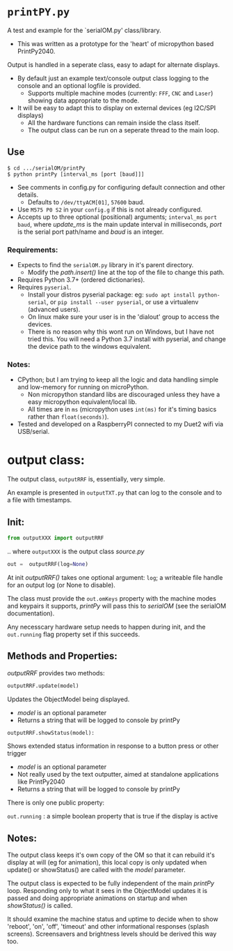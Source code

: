 # `printPY.py`
A test and example for the `serialOM.py' class/library.
* This was written as a prototype for the 'heart' of micropython based PrintPy2040.

Output is handled in a seperate class, easy to adapt for alternate displays.
* By default just an example text/console output class logging to the console and an optional logfile is provided.
  * Supports multiple machine modes (currently: `FFF`, `CNC` and `Laser`) showing data appropriate to the mode.
* It will be easy to adapt this to display on external devices (eg I2C/SPI displays)
  * All the hardware functions can remain inside the class itself.
  * The output class can be run on a seperate thread to the main loop.

## Use
```console
$ cd .../serialOM/printPy
$ python printPy [interval_ms [port [baud]]]
```
* See comments in config.py for configuring default connection and other details.
  * Defaults to `/dev/ttyACM[01]`, `57600` baud.
* Use `M575 P0 S2` in your `config.g` if this is not already configured.
* Accepts up to three optional (positional) arguments; `interval_ms` `port` `baud`, where *update_ms* is the main update interval in milliseconds, *port* is the serial port path/name and *baud* is an integer.

### Requirements:
* Expects to find the `serialOM.py` library in it's parent directory.
  * Modify the *path.insert()* line at the top of the file to change this path.
* Requires Python 3.7+ (ordered dictionaries).
* Requires `pyserial`.
  * Install your distros pyserial package: eg: `sudo apt install python-serial`, or `pip install --user pyserial`, or use a virtualenv (advanced users).
  * On linux make sure your user is in the 'dialout' group to access the devices.
  * There is no reason why this wont run on Windows, but I have not tried this. You will need a Python 3.7 install with pyserial, and change the device path to the windows equivalent.

### Notes:
* CPython; but I am trying to keep all the logic and data handling simple and low-memory for running on microPython.
  * Non micropython standard libs are discouraged unless they have a easy micropython equivalent/local lib.
  * All times are in `ms` (micropython uses `int(ms)` for it's timing basics rather than `float(seconds)`).
* Tested and developed on a RaspberryPI connected to my Duet2 wifi via USB/serial.

# output class:
The output class, `outputRRF` is, essentially, very simple.

An example is presented in `outputTXT.py` that can log to the console and to a file with timestamps.

## Init:
```python
from outputXXX import outputRRF
```
.. where `outputXXX` is the output class *source.py*
```python
out =  outputRRF(log=None)
```
At init *outputRRF()* takes one optional argument: `log`; a writeable file handle for an output log (or None to disable).

The class must provide the `out.omKeys` property with the machine modes and keypairs it supports, *printPy* will pass this to *serialOM* (see the serialOM documentation).

Any necesscary hardware setup needs to happen during init, and the `out.running` flag property set if this succeeds.

## Methods and Properties:

*outputRRF* provides two methods:
```python
outputRRF.update(model)
```
Updates the ObjectModel being displayed.
* *model* is an optional parameter
* Returns a string that will be logged to console by printPy
```python
outputRRF.showStatus(model):
```
Shows extended status information in response to a button press or other trigger
* *model* is an optional parameter
* Not really used by the text outputter, aimed at standalone applications like PrintPy2040
* Returns a string that will be logged to console by printPy

There is only one public property:

`out.running` : a simple boolean property that is true if the display is active

## Notes:
The output class keeps it's own copy of the OM so that it can rebuild it's display at will (eg for animation), this local copy is only updated when update() or showStatus() are called with the *model* parameter.

The output class is expected to be fully independent of the main *printPy* loop. Responding only to what it sees in the ObjectModel updates it is passed and doing appropriate animations on startup and when *showStatus()* is called. 

It should examine the machine status and uptime to decide when to show 'reboot', 'on', 'off', 'timeout' and other informational responses (splash screens). Screensavers and brightness levels should be derived this way too.
